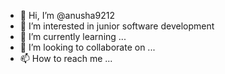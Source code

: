 - 👋 Hi, I’m @anusha9212
- 👀 I’m interested in junior software development
- 🌱 I’m currently learning ...
- 💞️ I’m looking to collaborate on ...
- 📫 How to reach me ...

<!---
anusha9212/anusha9212 is a ✨ special ✨ repository because its `README.md` (this file) appears on your GitHub profile.
You can click the Preview link to take a look at your changes.
--->
